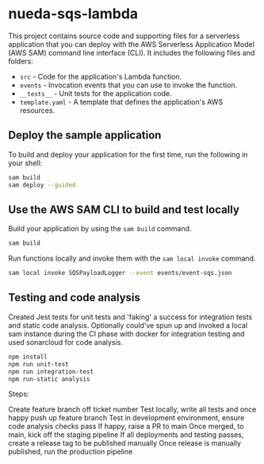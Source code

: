 # nueda-sqs-lambda

This project contains source code and supporting files for a serverless application that you can deploy with the AWS Serverless Application Model (AWS SAM) command line interface (CLI). It includes the following files and folders:

- `src` - Code for the application's Lambda function.
- `events` - Invocation events that you can use to invoke the function.
- `__tests__` - Unit tests for the application code. 
- `template.yaml` - A template that defines the application's AWS resources.

## Deploy the sample application

To build and deploy your application for the first time, run the following in your shell:

```bash
sam build
sam deploy --guided
```

## Use the AWS SAM CLI to build and test locally

Build your application by using the `sam build` command.

```bash
sam build
```

Run functions locally and invoke them with the `sam local invoke` command.

```bash
sam local invoke SQSPayloadLogger --event events/event-sqs.json
```

## Testing and code analysis

Created Jest tests for unit tests and 'faking' a success for integration tests and static code analysis.
Optionally could've spun up and invoked a local sam instance during the CI phase with docker for integration testing and used sonarcloud for code analysis.

```bash
npm install
npm run unit-test
npm run integration-test
npm run-static analysis 
```




Steps:

Create feature branch off ticket number
Test locally, write all tests and once happy push up feature branch
Test in development environment, ensure code analysis checks pass
If happy, raise a PR to main
Once merged, to main, kick off the  staging pipeline
If all deployments and testing passes, create a release tag to be published manually
Once release is manually published, run the production pipeline